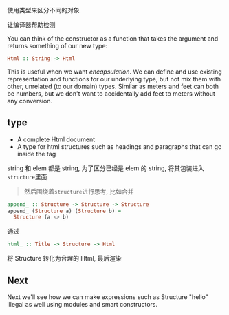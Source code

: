 使用类型来区分不同的对象

让编译器帮助检测

You can think of the constructor as a function that takes the argument and returns something of our new type:

```hs
Html :: String -> Html
```

This is useful when we want _encapsulation_. We can define and use existing representation and functions for our underlying type, but not mix them with other, unrelated (to our domain) types. Similar as meters and feet can both be numbers, but we don't want to accidentally add feet to meters without any conversion.

## type

- A complete Html document
- A type for html structures such as headings and paragraphs that can go inside the tag

string 和 elem 都是 string, 为了区分已经是 elem 的 string, 将其包装进入`structure`里面

> 然后围绕着`structure`进行思考, 比如合并

```hs
append_ :: Structure -> Structure -> Structure
append_ (Structure a) (Structure b) =
  Structure (a <> b)
```

通过

```hs
html_ :: Title -> Structure -> Html
```

将 Structure 转化为合理的 Html, 最后渲染

## Next

Next we'll see how we can make expressions such as Structure "hello" illegal as well using modules and smart constructors.

